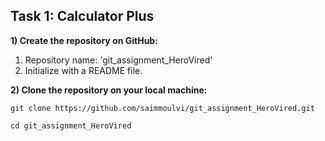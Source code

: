 ## Task 1: Calculator Plus
**1) Create the repository on GitHub:**
1. Repository name: 'git_assignment_HeroVired'
2. Initialize with a README file.

**2) Clone the repository on your local machine:** 

`git clone https://github.com/saimmoulvi/git_assignment_HeroVired.git`

`cd git_assignment_HeroVired`





